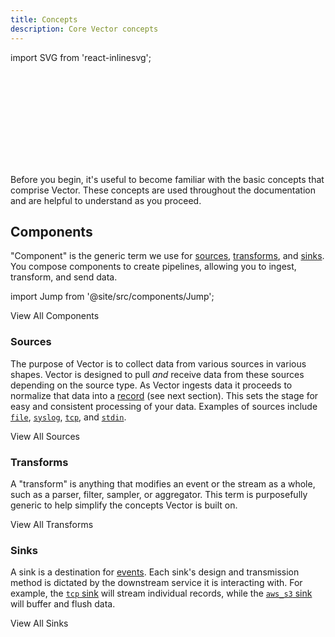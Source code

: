 ```yaml
---
title: Concepts
description: Core Vector concepts
---
```


import SVG from 'react-inlinesvg';

<SVG src="/img/concepts.svg" />

Before you begin, it's useful to become familiar with the basic concepts that
comprise Vector. These concepts are used throughout the documentation and are
helpful to understand as you proceed.

## Components

"Component" is the generic term we use for [sources](#sources),
[transforms](#transforms), and [sinks](#sinks). You compose components to create
pipelines, allowing you to ingest, transform, and send data.

import Jump from '@site/src/components/Jump';

<Jump to="/docs/components">View All Components</Jump>

### Sources

The purpose of Vector is to collect data from various sources in various shapes. Vector is designed to pull _and_ receive data from these sources depending on the source type. As Vector ingests data it proceeds to normalize that data into a [record](#records) \(see next section\). This sets the stage for easy and consistent processing of your data. Examples of sources include [`file`][docs.sources.file], [`syslog`][docs.sources.syslog], [`tcp`][docs.sources.tcp], and [`stdin`][docs.sources.stdin].

<Jump to="/docs/components/sources">View All Sources</Jump>

### Transforms

A "transform" is anything that modifies an event or the stream as a whole, such as a parser, filter, sampler, or aggregator. This term is purposefully generic to help simplify the concepts Vector is built on.

<Jump to="/docs/components/transforms">View All Transforms</Jump>

### Sinks

A sink is a destination for [events][docs.data_model#event]. Each sink's design and transmission method is dictated by the downstream service it is interacting with. For example, the [`tcp` sink][docs.sinks.tcp] will stream individual records, while the [`aws_s3` sink][docs.sinks.aws_s3] will buffer and flush data.

<Jump to="/docs/components/sources">View All Sinks</Jump>


[docs.data_model#event]: /docs/about/data-model#event
[docs.sinks.aws_s3]: /docs/components/sinks/aws_s3
[docs.sinks.tcp]: /docs/components/sinks/tcp
[docs.sources.file]: /docs/components/sources/file
[docs.sources.stdin]: /docs/components/sources/stdin
[docs.sources.syslog]: /docs/components/sources/syslog
[docs.sources.tcp]: /docs/components/sources/tcp
